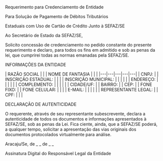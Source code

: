 Requerimento para Credenciamento de Entidade

Para Solução de Pagamento de Débitos Tributários

Estaduais com Uso de Cartão de Crédito Junto à SEFAZ/SE

Ao Secretário de Estado da SEFAZ/SE,

Solicito concessão de credenciamento no pedido constante do presente requerimento e declaro, para todos os fins em admitido e sob as penas da lei, que cumprirei todas as normas emanadas pela SEFAZ/SE.

INFORMAÇÕES DA ENTIDADE

| RAZÃO SOCIAL | | | NOME DE FANTASIA | | | |---|---|---|---|---| | CNPJ: | | INSCRIÇÃO ESTADUAL: | | | | INSCRIÇÃO MUNICIPAL: | | | | | | ENDEREÇO: | | | | | | COMPLEMENTO: | | | | | | CIDADE/UF: | | BAIRRO: | | CEP: | | FONE FIXO: | | FONE CELULAR: | | | | E-MAIL: | | | | | | REPRESENTANTE LEGAL: | | CPF: | | |

DECLARAÇÃO DE AUTENTICIDADE

O requerente, através de seu representante subescrevente, declara a autenticidade de todos os documentos e informações apresentados à SEFAZ/SE, sob as penas da Lei. Fica ciente, ainda, que a SEFAZ/SE poderá, a qualquer tempo, solicitar a apresentação das vias originais dos documentos protocolados virtualmente para análise.

Aracaju/Se, de \_ _ de _ \_

Assinatura Digital do Responsável Legal da Entidade

